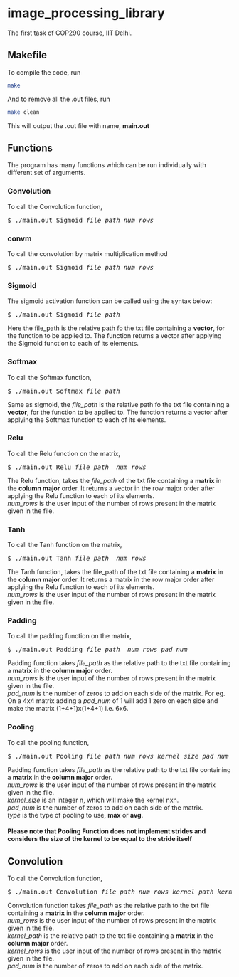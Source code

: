 # image_processing_library
The first task of COP290 course, IIT Delhi. 

## Makefile
To compile the code, run 
```sh
make
```
And to remove all the .out files, run
```sh
make clean
```
This will output the .out file with name, **main.out**
## Functions
The program has many functions which can be run individually with different set of arguments.

### Convolution
To call the Convolution function,
<pre>
$ ./main.out Sigmoid <i>file_path</i> <i>num_rows</i>
</pre>

### convm
To call the convolution by matrix multiplication method
<pre>
$ ./main.out Sigmoid <i>file_path</i> <i>num_rows</i>
</pre>

### Sigmoid

The sigmoid activation function can be called using the syntax below:

<pre>
$ ./main.out Sigmoid <i>file_path</i>
</pre>

Here the file_path is the relative path fo the txt file containing a **vector**, for the function to be applied to. The function returns a vector after applying the Sigmoid function to each of its elements. 

### Softmax

To call the Softmax function,

<pre>
$ ./main.out Softmax <i>file_path</i>
</pre>

Same as sigmoid, the *file_path* is the relative path fo the txt file containing a **vector**, for the function to be applied to. The function returns a vector after applying the Softmax function to each of its elements.

### Relu

To call the Relu function on the matrix,
<pre>
$ ./main.out Relu <i>file_path</i>  <i>num_rows</i>  
</pre>

The Relu function, takes the *file_path* of the txt file containing a **matrix** in the **column major** order. It returns a vector in the row major order after applying the Relu function to each of its elements.<br>
*num_rows* is the user input of the number of rows present in the matrix given in the file.
### Tanh

To call the Tanh function on the matrix,
<pre>
$ ./main.out Tanh <i>file_path</i>  <i>num_rows</i>  
</pre>

The Tanh function, takes the file_path of the txt file containing a **matrix** in the **column major** order. It returns a matrix in the row major order after applying the Relu function to each of its elements.<br>
*num_rows* is the user input of the number of rows present in the matrix given in the file.

### Padding
To call the padding function on the matrix,
<pre>
$ ./main.out Padding <i>file_path</i> <i> num_rows</i> <i>pad_num</i>
</pre>
Padding function takes *file_path* as the relative path to the txt file containing a **matrix** in the **column major** order.<br>
*num_rows* is the user input of the number of rows present in the matrix given in the file.<br>
*pad_num* is the number of zeros to add on each side of the matrix. For eg. On a 4x4 matrix adding a *pad_num* of 1 will add 1 zero on each side and make the matrix (1+4+1)x(1+4+1) i.e. 6x6.<br>

### Pooling 
To call the pooling function,
<pre>
$ ./main.out Pooling <i>file_path</i> <i>num_rows</i> <i>kernel_size</i> <i>pad_num</i> <i>type</i>
</pre>
Padding function takes *file_path* as the relative path to the txt file containing a **matrix** in the **column major** order.<br>
*num_rows* is the user input of the number of rows present in the matrix given in the file.<br>
*kernel_size* is an integer n, which will make the kernel nxn.<br>
*pad_num* is the number of zeros to add on each side of the matrix.<br>
*type* is the type of pooling to use, **max** or **avg**. <br>
#### Please note that Pooling Function does not implement strides and considers the size of the kernel to be equal to the stride itself

## Convolution
To call the Convolution function, 
<pre>
$ ./main.out Convolution <i>file_path</i> <i>num_rows</i> <i>kernel_path</i> <i>kernel_rows</i> <i>padding</i> <i>stride_value</i> <i>type</i>
</pre>
Convolution function takes *file_path* as the relative path to the txt file containing a **matrix** in the **column major** order.<br>
*num_rows* is the user input of the number of rows present in the matrix given in the file.<br>
*kernel_path* is the relative path to the txt file containing a **matrix** in the **column major** order.<br>
*kernel_rows* is the user input of the number of rows present in the matrix given in the file.<br>
*pad_num* is the number of zeros to add on each side of the matrix.<br>
